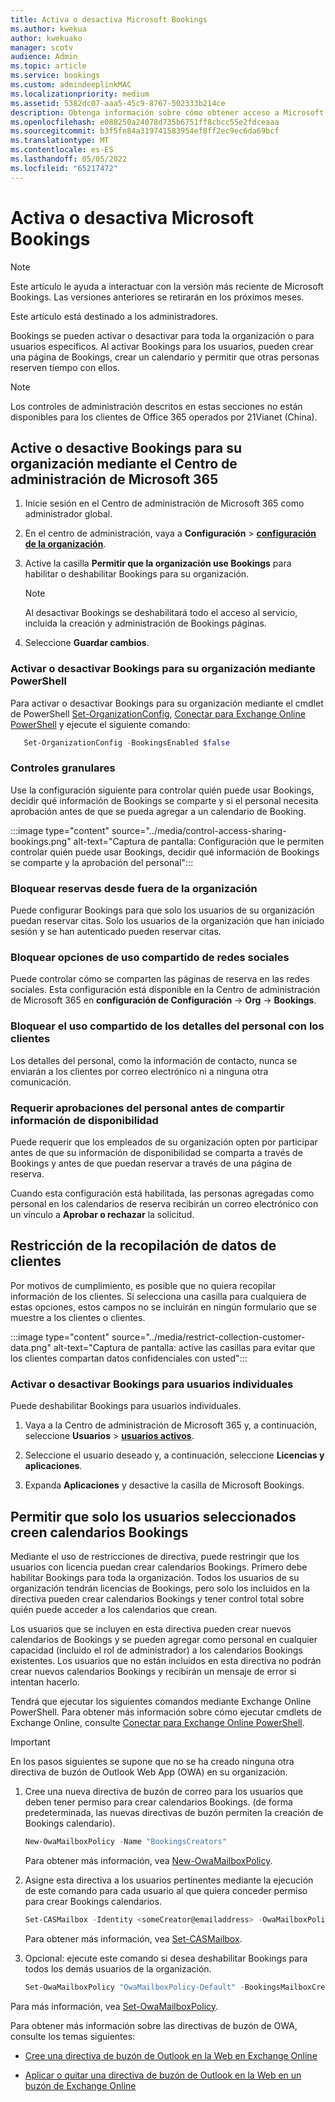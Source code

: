 ```yaml
---
title: Activa o desactiva Microsoft Bookings
ms.author: kwekua
author: kwekuako
manager: scotv
audience: Admin
ms.topic: article
ms.service: bookings
ms.custom: admindeeplinkMAC
ms.localizationpriority: medium
ms.assetid: 5382dc07-aaa5-45c9-8767-502333b214ce
description: Obtenga información sobre cómo obtener acceso a Microsoft Bookings en Microsoft 365.
ms.openlocfilehash: e088250a24078d735b6751ff8cbcc55e2fdceaaa
ms.sourcegitcommit: b3f5fe84a319741583954ef8ff2ec9ec6da69bcf
ms.translationtype: MT
ms.contentlocale: es-ES
ms.lasthandoff: 05/05/2022
ms.locfileid: "65217472"
---
```

# <a name="turn-microsoft-bookings-on-or-off"></a>Activa o desactiva Microsoft Bookings

> [!NOTE]
> Este artículo le ayuda a interactuar con la versión más reciente de Microsoft Bookings. Las versiones anteriores se retirarán en los próximos meses.

Este artículo está destinado a los administradores. 

Bookings se pueden activar o desactivar para toda la organización o para usuarios específicos. Al activar Bookings para los usuarios, pueden crear una página de Bookings, crear un calendario y permitir que otras personas reserven tiempo con ellos.

> [!NOTE]
> Los controles de administración descritos en estas secciones no están disponibles para los clientes de Office 365 operados por 21Vianet (China).

## <a name="turn-bookings-on-or-off-for-your-organization-using-the-microsoft-365-admin-center"></a>Active o desactive Bookings para su organización mediante el Centro de administración de Microsoft 365

1. Inicie sesión en el Centro de administración de Microsoft 365 como administrador global.

2. En el centro de administración, vaya a **Configuración** \> <a href="https://go.microsoft.com/fwlink/p/?linkid=2053743" target="_blank">**configuración de la organización**</a>.

3. Active la casilla **Permitir que la organización use Bookings** para habilitar o deshabilitar Bookings para su organización.

   > [!NOTE]
   > Al desactivar Bookings se deshabilitará todo el acceso al servicio, incluida la creación y administración de Bookings páginas.

4. Seleccione **Guardar cambios**.

### <a name="turn-bookings-on-or-off-for-your-organization-using-powershell"></a>Activar o desactivar Bookings para su organización mediante PowerShell

Para activar o desactivar Bookings para su organización mediante el cmdlet de PowerShell [Set-OrganizationConfig](/powershell/module/exchange/set-organizationconfig), [Conectar para Exchange Online PowerShell](/powershell/exchange/connect-to-exchange-online-powershell) y ejecute el siguiente comando:

```PowerShell
   Set-OrganizationConfig -BookingsEnabled $false
```

### <a name="granular-controls"></a>Controles granulares

Use la configuración siguiente para controlar quién puede usar Bookings, decidir qué información de Bookings se comparte y si el personal necesita aprobación antes de que se pueda agregar a un calendario de Booking.

:::image type="content" source="../media/control-access-sharing-bookings.png" alt-text="Captura de pantalla: Configuración que le permiten controlar quién puede usar Bookings, decidir qué información de Bookings se comparte y la aprobación del personal":::

### <a name="block-bookings-from-outside-your-organization"></a>Bloquear reservas desde fuera de la organización

Puede configurar Bookings para que solo los usuarios de su organización puedan reservar citas. Solo los usuarios de la organización que han iniciado sesión y se han autenticado pueden reservar citas.

### <a name="block-social-sharing-options"></a>Bloquear opciones de uso compartido de redes sociales

Puede controlar cómo se comparten las páginas de reserva en las redes sociales. Esta configuración está disponible en la Centro de administración de Microsoft 365 en **configuración de Configuración** ->  **Org** ->  **Bookings**.

### <a name="block-sharing-staff-details-with-customers"></a>Bloquear el uso compartido de los detalles del personal con los clientes

Los detalles del personal, como la información de contacto, nunca se enviarán a los clientes por correo electrónico ni a ninguna otra comunicación.

### <a name="require-staff-approvals-before-sharing-freebusy-information"></a>Requerir aprobaciones del personal antes de compartir información de disponibilidad

Puede requerir que los empleados de su organización opten por participar antes de que su información de disponibilidad se comparta a través de Bookings y antes de que puedan reservar a través de una página de reserva.

Cuando esta configuración está habilitada, las personas agregadas como personal en los calendarios de reserva recibirán un correo electrónico con un vínculo a **Aprobar o rechazar** la solicitud.

## <a name="restrict-collection-of-customer-data"></a>Restricción de la recopilación de datos de clientes

Por motivos de cumplimiento, es posible que no quiera recopilar información de los clientes. Si selecciona una casilla para cualquiera de estas opciones, estos campos no se incluirán en ningún formulario que se muestre a los clientes o clientes.

:::image type="content" source="../media/restrict-collection-customer-data.png" alt-text="Captura de pantalla: active las casillas para evitar que los clientes compartan datos confidenciales con usted":::

### <a name="turn-bookings-on-or-off-for-individual-users"></a>Activar o desactivar Bookings para usuarios individuales

Puede deshabilitar Bookings para usuarios individuales.

1. Vaya a la Centro de administración de Microsoft 365 y, a continuación, seleccione **Usuarios** \> <a href="https://go.microsoft.com/fwlink/p/?linkid=834822" target="_blank">**usuarios activos**</a>.

1. Seleccione el usuario deseado y, a continuación, seleccione **Licencias y aplicaciones**.

1. Expanda **Aplicaciones** y desactive la casilla de Microsoft Bookings.

## <a name="allow-only-selected-users-to-create-bookings-calendars"></a>Permitir que solo los usuarios seleccionados creen calendarios Bookings

Mediante el uso de restricciones de directiva, puede restringir que los usuarios con licencia puedan crear calendarios Bookings. Primero debe habilitar Bookings para toda la organización. Todos los usuarios de su organización tendrán licencias de Bookings, pero solo los incluidos en la directiva pueden crear calendarios Bookings y tener control total sobre quién puede acceder a los calendarios que crean.

Los usuarios que se incluyen en esta directiva pueden crear nuevos calendarios de Bookings y se pueden agregar como personal en cualquier capacidad (incluido el rol de administrador) a los calendarios Bookings existentes. Los usuarios que no están incluidos en esta directiva no podrán crear nuevos calendarios Bookings y recibirán un mensaje de error si intentan hacerlo.

Tendrá que ejecutar los siguientes comandos mediante Exchange Online PowerShell. Para obtener más información sobre cómo ejecutar cmdlets de Exchange Online, consulte [Conectar para Exchange Online PowerShell](/powershell/exchange/connect-to-exchange-online-powershell).

> [!IMPORTANT]
> En los pasos siguientes se supone que no se ha creado ninguna otra directiva de buzón de Outlook Web App (OWA) en su organización.

1. Cree una nueva directiva de buzón de correo para los usuarios que deben tener permiso para crear calendarios Bookings. (de forma predeterminada, las nuevas directivas de buzón permiten la creación de Bookings calendario).

   ```PowerShell
   New-OwaMailboxPolicy -Name "BookingsCreators"
   ```

   Para obtener más información, vea [New-OwaMailboxPolicy](/powershell/module/exchange/new-owamailboxpolicy).

2. Asigne esta directiva a los usuarios pertinentes mediante la ejecución de este comando para cada usuario al que quiera conceder permiso para crear Bookings calendarios.

   ```PowerShell
   Set-CASMailbox -Identity <someCreator@emailaddress> -OwaMailboxPolicy "BookingsCreators"
   ```

   Para obtener más información, vea [Set-CASMailbox](/powershell/module/exchange/set-casmailbox).

3. Opcional: ejecute este comando si desea deshabilitar Bookings para todos los demás usuarios de la organización.

   ```PowerShell
   Set-OwaMailboxPolicy "OwaMailboxPolicy-Default" -BookingsMailboxCreationEnabled:$false
   ```

Para más información, vea [Set-OwaMailboxPolicy](/powershell/module/exchange/set-owamailboxpolicy).

Para obtener más información sobre las directivas de buzón de OWA, consulte los temas siguientes:

- [Cree una directiva de buzón de Outlook en la Web en Exchange Online](/exchange/clients-and-mobile-in-exchange-online/outlook-on-the-web/create-outlook-web-app-mailbox-policy)

- [Aplicar o quitar una directiva de buzón de Outlook en la Web en un buzón de Exchange Online](/exchange/clients-and-mobile-in-exchange-online/outlook-on-the-web/create-outlook-web-app-mailbox-policy)
